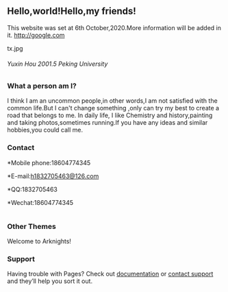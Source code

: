 ## Hello,world!Hello,my friends!

This website was set at 6th October,2020.More information will be added in it.
http://google.com

tx.jpg
###### Yuxin Hou 2001.5 Peking University

### What a person am I?

I think I am an uncommon people,in other words,I am not satisfied with the common life.But I can't change something ,only can try my best to create a road that belongs to me.
In daily life, I like Chemistry and history,painting and taking photos,sometimes running.If you have any ideas and similar hobbies,you could call me.

>
>


### Contact
*Mobile phone:18604774345

*E-mail:h1832705463@126.com

*QQ:1832705463

*Wechat:18604774345

```markdown


```

### Other Themes

Welcome to Arknights!

### Support 

Having trouble with Pages? Check out [documentation](https://docs.github.com/categories/github-pages-basics/) or [contact support](https://github.com/contact) and they’ll help you sort it out.
